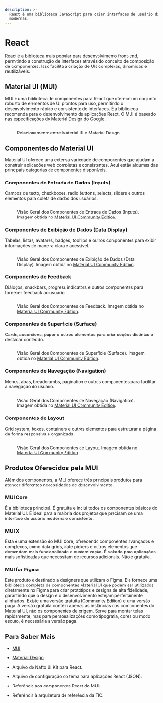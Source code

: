 ```yaml
---
description: >-
  React é uma biblioteca JavaScript para criar interfaces de usuário dinâmicas e
  modernas.
---
```


# React

React é a biblioteca mais popular para desenvolvimento front-end, permitindo a construção de interfaces através do conceito de composição de componentes. Isso facilita a criação de UIs complexas, dinâmicas e reutilizáveis.

## Material UI (MUI)

MUI é uma biblioteca de componentes para React que oferece um conjunto robusto de elementos de UI prontos para uso, permitindo o desenvolvimento rápido e consistente de interfaces. É a biblioteca recomenda para o desenvolvimento de aplicações React. O MUI é baseado nas especificações do Material Design do Google.

<figure><img src="../.gitbook/assets/image.png" alt=""><figcaption><p>Relacionamento entre Material UI e Material Design</p></figcaption></figure>

## Componentes do Material UI <a href="#componentes-do-material-ui" id="componentes-do-material-ui"></a>

Material UI oferece uma extensa variedade de componentes que ajudam a construir aplicações web completas e consistentes. Aqui estão algumas das principais categorias de componentes disponíveis.

### **Componentes de Entrada de Dados (Inputs)** <a href="#componentes-de-entrada-de-dados-inputs" id="componentes-de-entrada-de-dados-inputs"></a>

Campos de texto, checkboxes, radio buttons, selects, sliders e outros elementos para coleta de dados dos usuários.

<figure><img src="../.gitbook/assets/mui-inputs.png" alt=""><figcaption><p>Visão Geral dos Componentes de Entrada de Dados (Inputs). Imagem obtida no <a href="https://www.figma.com/community/file/912837788133317724">Material UI Community Edition</a>.</p></figcaption></figure>

### **Componentes de Exibição de Dados (Data Display)** <a href="#componentes-de-exibicao-de-dados-data-display" id="componentes-de-exibicao-de-dados-data-display"></a>

Tabelas, listas, avatares, badges, tooltips e outros componentes para exibir informações de maneira clara e acessível.

<figure><img src="../.gitbook/assets/mui-data-display.png" alt=""><figcaption><p>Visão Geral dos Componentes de Exibição de Dados (Data Display). Imagem obtida no <a href="https://www.figma.com/community/file/912837788133317724">Material UI Community Edition</a>.</p></figcaption></figure>

### **Componentes de Feedback** <a href="#componentes-de-feedback" id="componentes-de-feedback"></a>

Diálogos, snackbars, progress indicators e outros componentes para fornecer feedback ao usuário.

<figure><img src="../.gitbook/assets/mui-feedback.png" alt=""><figcaption><p>Visão Geral dos Componentes de Feedback. Imagem obtida no <a href="https://www.figma.com/community/file/912837788133317724">Material UI Community Edition</a>.</p></figcaption></figure>

### **Componentes de Superfície (Surface)** <a href="#componentes-de-superficie-surface" id="componentes-de-superficie-surface"></a>

Cards, accordions, paper e outros elementos para criar seções distintas e destacar conteúdo.

<figure><img src="../.gitbook/assets/mui-surface.png" alt=""><figcaption><p>Visão Geral dos Componentes de Superfície (Surface). Imagem obtida no <a href="https://www.figma.com/community/file/912837788133317724">Material UI Community Edition</a>.</p></figcaption></figure>

### **Componentes de Navegação (Navigation)** <a href="#componentes-de-navegacao-navigation" id="componentes-de-navegacao-navigation"></a>

Menus, abas, breadcrumbs, pagination e outros componentes para facilitar a navegação do usuário.

<figure><img src="../.gitbook/assets/mui-navigation.png" alt=""><figcaption><p>Visão Geral dos Componentes de Navegação (Navigation). Imagem obtida no <a href="https://www.figma.com/community/file/912837788133317724">Material UI Community Edition</a>.</p></figcaption></figure>

### **Componentes de Layout** <a href="#componentes-de-layout" id="componentes-de-layout"></a>

Grid system, boxes, containers e outros elementos para estruturar a página de forma responsiva e organizada.

<figure><img src="../.gitbook/assets/mui-layout.png" alt=""><figcaption><p>Visão Geral dos Componentes de Layout. Imagem obtida no <a href="https://www.figma.com/community/file/912837788133317724">Material UI Community Edition</a></p></figcaption></figure>

## Produtos Oferecidos pela MUI <a href="#produtos-oferecidos-pela-mui" id="produtos-oferecidos-pela-mui"></a>

Além dos componentes, a MUI oferece três principais produtos para atender diferentes necessidades de desenvolvimento.

### **MUI Core** <a href="#mui-core" id="mui-core"></a>

É a biblioteca principal. É gratuita e inclui todos os componentes básicos do Material UI. É ideal para a maioria dos projetos que precisam de uma interface de usuário moderna e consistente.

### **MUI X** <a href="#mui-x" id="mui-x"></a>

Esta é uma extensão do MUI Core, oferecendo componentes avançados e complexos, como data grids, date pickers e outros elementos que demandam mais funcionalidade e customização. É voltado para aplicações mais sofisticadas que necessitam de recursos adicionais. Não é gratuita.

### **MUI for Figma** <a href="#mui-for-figma" id="mui-for-figma"></a>

Este produto é destinado a designers que utilizam o Figma. Ele fornece uma biblioteca completa de componentes Material UI que podem ser utilizados diretamente no Figma para criar protótipos e designs de alta fidelidade, garantindo que o design e o desenvolvimento estejam perfeitamente alinhados. Existe uma versão gratuita (Community Edition) e uma versão paga. A versão gratuita contém apenas as instâncias dos componentes do Material UI, não os componentes de origem. Serve para montar telas rapidamente, mas para personalizações como tipografia, cores ou modo escuro, é necessária a versão paga.

## Para Saber Mais <a href="#para-saber-mais" id="para-saber-mais"></a>

* [MUI](https://mui.com/)
* [Material Design](https://m3.material.io/)







* Arquivo do Nafto UI Kit para React.
* Arquivo de configuração do tema para aplicações React (JSON).
* Referência aos componentes React do MUI.
* Referência à arquitetura de referência da TIC.
